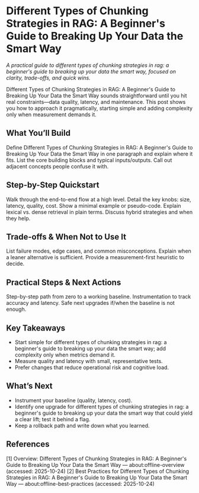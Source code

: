 # Different Types of Chunking Strategies in RAG: A Beginner's Guide to Breaking Up Your Data the Smart Way
*A practical guide to different types of chunking strategies in rag: a beginner's guide to breaking up your data the smart way, focused on clarity, trade-offs, and quick wins.*

Different Types of Chunking Strategies in RAG: A Beginner's Guide to Breaking Up Your Data the Smart Way sounds straightforward until you hit real constraints—data quality, latency, and maintenance. This post shows you how to approach it pragmatically, starting simple and adding complexity only when measurement demands it.

## What You’ll Build
Define Different Types of Chunking Strategies in RAG: A Beginner's Guide to Breaking Up Your Data the Smart Way in one paragraph and explain where it fits. List the core building blocks and typical inputs/outputs. Call out adjacent concepts people confuse it with.

## Step-by-Step Quickstart
Walk through the end-to-end flow at a high level. Detail the key knobs: size, latency, quality, cost. Show a minimal example or pseudo-code. Explain lexical vs. dense retrieval in plain terms. Discuss hybrid strategies and when they help.

## Trade-offs & When Not to Use It
List failure modes, edge cases, and common misconceptions. Explain when a leaner alternative is sufficient. Provide a measurement-first heuristic to decide.

## Practical Steps & Next Actions
Step-by-step path from zero to a working baseline. Instrumentation to track accuracy and latency. Safe next upgrades if/when the baseline is not enough.

## Key Takeaways
- Start simple for different types of chunking strategies in rag: a beginner's guide to breaking up your data the smart way; add complexity only when metrics demand it.
- Measure quality and latency with small, representative tests.
- Prefer changes that reduce operational risk and cognitive load.

## What’s Next
- Instrument your baseline (quality, latency, cost).
- Identify one upgrade for different types of chunking strategies in rag: a beginner's guide to breaking up your data the smart way that could yield a clear lift; test it behind a flag.
- Keep a rollback path and write down what you learned.

## References
[1] Overview: Different Types of Chunking Strategies in RAG: A Beginner's Guide to Breaking Up Your Data the Smart Way — about:offline-overview (accessed: 2025-10-24)
[2] Best Practices for Different Types of Chunking Strategies in RAG: A Beginner's Guide to Breaking Up Your Data the Smart Way — about:offline-best-practices (accessed: 2025-10-24)
